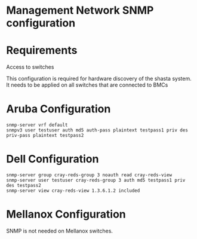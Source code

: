 # Management Network SNMP configuration

# Requirements
Access to switches

This configuration is required for hardware discovery of the shasta system.
It needs to be applied on all switches that are connected to BMCs

# Aruba Configuration
```
snmp-server vrf default
snmpv3 user testuser auth md5 auth-pass plaintext testpass1 priv des priv-pass plaintext testpass2
```

# Dell Configuration
```
snmp-server group cray-reds-group 3 noauth read cray-reds-view
snmp-server user testuser cray-reds-group 3 auth md5 testpass1 priv des testpass2
snmp-server view cray-reds-view 1.3.6.1.2 included 
``` 

# Mellanox Configuration

SNMP is not needed on Mellanox switches.